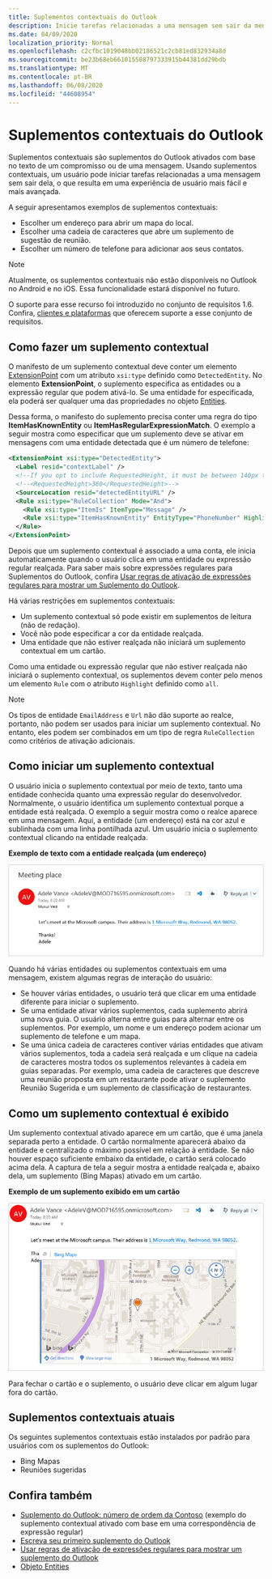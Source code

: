 ```yaml
---
title: Suplementos contextuais do Outlook
description: Inicie tarefas relacionadas a uma mensagem sem sair da mensagem para resultar em uma experiência de usuário mais fácil e mais sofisticada.
ms.date: 04/09/2020
localization_priority: Normal
ms.openlocfilehash: c2cfbc1019048bb02186521c2cb81ed832934a8d
ms.sourcegitcommit: be23b68eb661015508797333915b44381dd29bdb
ms.translationtype: MT
ms.contentlocale: pt-BR
ms.lasthandoff: 06/08/2020
ms.locfileid: "44608954"
---
```

# <a name="contextual-outlook-add-ins"></a>Suplementos contextuais do Outlook

Suplementos contextuais são suplementos do Outlook ativados com base no texto de um compromisso ou de uma mensagem. Usando suplementos contextuais, um usuário pode iniciar tarefas relacionadas a uma mensagem sem sair dela, o que resulta em uma experiência de usuário mais fácil e mais avançada.

A seguir apresentamos exemplos de suplementos contextuais:

- Escolher um endereço para abrir um mapa do local.
- Escolher uma cadeia de caracteres que abre um suplemento de sugestão de reunião.
- Escolher um número de telefone para adicionar aos seus contatos.


> [!NOTE]
> Atualmente, os suplementos contextuais não estão disponíveis no Outlook no Android e no iOS. Essa funcionalidade estará disponível no futuro.
>
> O suporte para esse recurso foi introduzido no conjunto de requisitos 1.6. Confira, [clientes e plataformas](../reference/requirement-sets/outlook-api-requirement-sets.md#requirement-sets-supported-by-exchange-servers-and-outlook-clients) que oferecem suporte a esse conjunto de requisitos.

## <a name="how-to-make-a-contextual-add-in"></a>Como fazer um suplemento contextual

O manifesto de um suplemento contextual deve conter um elemento [ExtensionPoint](../reference/manifest/extensionpoint.md#detectedentity) com um atributo `xsi:type` definido como `DetectedEntity`. No elemento **ExtensionPoint**, o suplemento especifica as entidades ou a expressão regular que podem ativá-lo. Se uma entidade for especificada, ela poderá ser qualquer uma das propriedades no objeto [Entities](/javascript/api/outlook/office.entities).

Dessa forma, o manifesto do suplemento precisa conter uma regra do tipo **ItemHasKnownEntity** ou **ItemHasRegularExpressionMatch**. O exemplo a seguir mostra como especificar que um suplemento deve se ativar em mensagens com uma entidade detectada que é um número de telefone:

```XML
<ExtensionPoint xsi:type="DetectedEntity">
  <Label resid="contextLabel" />
  <!--If you opt to include RequestedHeight, it must be between 140px to 450px, inclusive.-->
  <!--<RequestedHeight>360</RequestedHeight>-->
  <SourceLocation resid="detectedEntityURL" />
  <Rule xsi:type="RuleCollection" Mode="And">
    <Rule xsi:type="ItemIs" ItemType="Message" />
    <Rule xsi:type="ItemHasKnownEntity" EntityType="PhoneNumber" Highlight="all" />
  </Rule>
</ExtensionPoint>
```

Depois que um suplemento contextual é associado a uma conta, ele inicia automaticamente quando o usuário clica em uma entidade ou expressão regular realçada. Para saber mais sobre expressões regulares para Suplementos do Outlook, confira [Usar regras de ativação de expressões regulares para mostrar um Suplemento do Outlook](use-regular-expressions-to-show-an-outlook-add-in.md).

Há várias restrições em suplementos contextuais:

- Um suplemento contextual só pode existir em suplementos de leitura (não de redação).
- Você não pode especificar a cor da entidade realçada.
- Uma entidade que não estiver realçada não iniciará um suplemento contextual em um cartão.

Como uma entidade ou expressão regular que não estiver realçada não iniciará o suplemento contextual, os suplementos devem conter pelo menos um elemento `Rule` com o atributo `Highlight` definido como `all`.

> [!NOTE]
> Os tipos de entidade `EmailAddress` e `Url` não dão suporte ao realce, portanto, não podem ser usados para iniciar um suplemento contextual. No entanto, eles podem ser combinados em um tipo de regra `RuleCollection` como critérios de ativação adicionais.

## <a name="how-to-launch-a-contextual-add-in"></a>Como iniciar um suplemento contextual

O usuário inicia o suplemento contextual por meio de texto, tanto uma entidade conhecida quanto uma expressão regular do desenvolvedor. Normalmente, o usuário identifica um suplemento contextual porque a entidade está realçada. O exemplo a seguir mostra como o realce aparece em uma mensagem. Aqui, a entidade (um endereço) está na cor azul e sublinhada com uma linha pontilhada azul. Um usuário inicia o suplemento contextual clicando na entidade realçada. 

**Exemplo de texto com a entidade realçada (um endereço)**

![Mostra a entidade realçada em um email](../images/outlook-detected-entity-highlight.png)
    
Quando há várias entidades ou suplementos contextuais em uma mensagem, existem algumas regras de interação do usuário:

- Se houver várias entidades, o usuário terá que clicar em uma entidade diferente para iniciar o suplemento.
- Se uma entidade ativar vários suplementos, cada suplemento abrirá uma nova guia. O usuário alterna entre guias para alternar entre os suplementos. Por exemplo, um nome e um endereço podem acionar um suplemento de telefone e um mapa.
- Se uma única cadeia de caracteres contiver várias entidades que ativam vários suplementos, toda a cadeia será realçada e um clique na cadeia de caracteres mostra todos os suplementos relevantes à cadeia em guias separadas. Por exemplo, uma cadeia de caracteres que descreve uma reunião proposta em um restaurante pode ativar o suplemento Reunião Sugerida e um suplemento de classificação de restaurantes.

## <a name="how-a-contextual-add-in-displays"></a>Como um suplemento contextual é exibido

Um suplemento contextual ativado aparece em um cartão, que é uma janela separada perto a entidade. O cartão normalmente aparecerá abaixo da entidade e centralizado o máximo possível em relação à entidade. Se não houver espaço suficiente embaixo da entidade, o cartão será colocado acima dela. A captura de tela a seguir mostra a entidade realçada e, abaixo dela, um suplemento (Bing Mapas) ativado em um cartão.

**Exemplo de um suplemento exibido em um cartão**

![Mostra um aplicativo contextual em um cartão](../images/outlook-detected-entity-card.png)

Para fechar o cartão e o suplemento, o usuário deve clicar em algum lugar fora do cartão.

## <a name="current-contextual-add-ins"></a>Suplementos contextuais atuais

Os seguintes suplementos contextuais estão instalados por padrão para usuários com os suplementos do Outlook:

- Bing Mapas 
- Reuniões sugeridas

## <a name="see-also"></a>Confira também

- [Suplemento do Outlook: número de ordem da Contoso](https://github.com/OfficeDev/Outlook-Add-In-Contextual-Regex) (exemplo do suplemento contextual ativado com base em uma correspondência de expressão regular)
- [Escreva seu primeiro suplemento do Outlook](../quickstarts/outlook-quickstart.md)
- [Usar regras de ativação de expressões regulares para mostrar um suplemento do Outlook](use-regular-expressions-to-show-an-outlook-add-in.md)
- [Objeto Entities](/javascript/api/outlook/office.entities)
